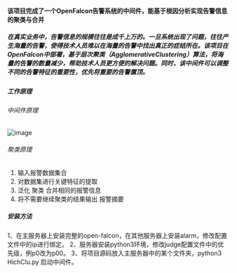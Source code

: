 #### 该项目完成了一个OpenFalcon告警系统的中间件，能基于根因分析实现告警信息的聚类与合并

##### 在真实业务中，告警信息的规模往往是成千上万的。一旦系统出现了问题，往往产生海量的告警，使得技术人员难以在海量的告警中找出真正的症结所在。该项目在OpenFalcon中部署，基于层次聚类（AgglomerativeClustering）算法，将海量的告警的数量减少，帮助技术人员更方便的解决问题。同时，该中间件可以调整不同的告警特征的重要性，优先将重要的告警置顶。

##### 工作原理
###### 中间件原理
![image](https://github.com/for2and3/AlarmAlgorithmBasedOnRootCauseAnalysis/assets/38681706/349e3e8a-7015-48e2-aba1-f42bccbc1522)
###### 聚类原理
1. 输入报警数据集合
2. 对数据集进行关键特征的提取
3. 泛化 聚类 合并相同的报警信息
4. 将不需要继续聚类的结果输出 报警摘要

##### 安装方法
1、在主服务器上安装完整的open-falcon，在其他服务器上安装alarm，修改配置文件中的ip进行绑定。
2、服务器安装python3环境，修改judge配置文件中的优先级，例p0改为p00。
3、将项目源码放入主服务器中的某个文件夹，python3 HichClu.py 启动中间件。
